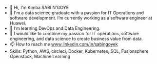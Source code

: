 - 👋 Hi, I’m Kimba SABI N'GOYE
- 👀 I'm a data science graduate with a passion for IT Operations and software development. I’m currently working as a software engineer at Huawei.
- 🌱 I’m learning DevOps and Data Engineering.
- 💞️  I would like to combine my passion for IT operations, software engineering, and data science to create business value from data.
- 📫 How to reach me www.linkedin.com/in/sabingoyek
- Skills: Python, AWS, circleci, Docker, Kubernetes, SQL, Fusionsphere Openstack, Machine Learning

<!---
sabingoyek/sabingoyek is a ✨ special ✨ repository because its `README.md` (this file) appears on your GitHub profile.
You can click the Preview link to take a look at your changes.
--->
